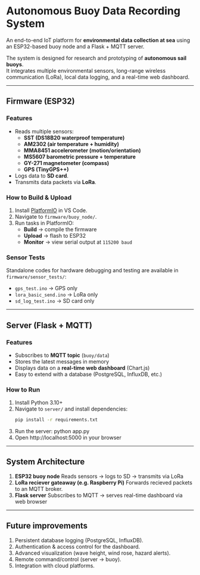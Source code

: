 # Autonomous Buoy Data Recording System

An end-to-end IoT platform for **environmental data collection at sea** using an ESP32-based buoy node and a Flask + MQTT server.

The system is designed for research and prototyping of **autonomous sail buoys**.  
It integrates multiple environmental sensors, long-range wireless communication (LoRa), local data logging, and a real-time web dashboard.

---

## Firmware (ESP32)

### Features
- Reads multiple sensors:
  - **SST (DS18B20 waterproof temperature)**
  - **AM2302 (air temperature + humidity)**
  - **MMA8451 accelerometer (motion/orientation)**
  - **MS5607 barometric pressure + temperature**
  - **GY-271 magnetometer (compass)**
  - **GPS (TinyGPS++)**
- Logs data to **SD card**.
- Transmits data packets via **LoRa**.

### How to Build & Upload
1. Install [PlatformIO](https://platformio.org/) in VS Code.   
2. Navigate to `firmware/buoy_node/`.  
3. Run tasks in PlatformIO:
   - **Build** → compile the firmware  
   - **Upload** → flash to ESP32  
   - **Monitor** → view serial output at `115200 baud`  

### Sensor Tests
Standalone codes for hardware debugging and testing are available in `firmware/sensor_tests/`:
- `gps_test.ino` → GPS only  
- `lora_basic_send.ino` → LoRa only  
- `sd_log_test.ino` → SD card only  

---

## Server (Flask + MQTT)

### Features
- Subscribes to **MQTT topic** (`buoy/data`)  
- Stores the latest messages in memory  
- Displays data on a **real-time web dashboard** (Chart.js)  
- Easy to extend with a database (PostgreSQL, InfluxDB, etc.)  

### How to Run
1. Install Python 3.10+  
2. Navigate to `server/` and install dependencies:  
   ```bash
   pip install -r requirements.txt
3. Run the server: python app.py
4. Open http://localhost:5000 in your browser

---

## System Architecture

1. **ESP32 buoy node**
   Reads sensors -> logs to SD -> transmits via LoRa
2. **LoRa reciever gateaway (e.g. Raspberry Pi)**
   Forwards recieved packets to an MQTT broker.
3. **Flask server**
   Subscribes to MQTT -> serves real-time dashboard via web browser

---

## Future improvements

1. Persistent database logging (PostgreSQL, InfluxDB).
2. Authentication & access control for the dashboard.
3. Advanced visualization (wave height, wind rose, hazard alerts).
4. Remote command/control (server → buoy).
5. Integration with cloud platforms.
